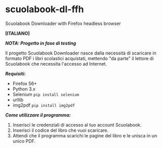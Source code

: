 # scuolabook-dl-ffh
Scuolabook Downloader with Firefox headless browser

**[ITALIANO]**

**_NOTA: Progetto in fase di testing_**

Il progetto Scuolabook Downloader nasce dalla necessità di scaricare in formato PDF i libri scolastici acquistati, mettendo "da parte" il lettore di Scuolabook che necessita l'accesso ad Internet.

**_Requisiti:_**
<ul>
  <li>Firefox 56+</li>
  <li>Python 3.x</li>
  <li>Selenium <code>pip install selenium</code></li>
  <li>urllib</li>
  <li>img2pdf <code>pip install img2pdf</code></li>
</ul>

**_Come utilizzare il programma:_**
<ol>
  <li> Inserisci le credenziali di accesso al tuo account Scuolabook.</li>
  <li> Inserisci il codice del libro che vuoi scaricare.</li>
  <li> Attendi che il programma scarichi le pagine del libro e le unisca in un unico PDF.</li>
</ol>
